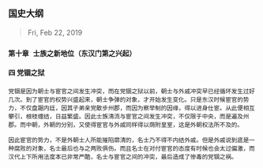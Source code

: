 ## `国史大纲`

> Fri, Feb 22, 2019

### `第十章 士族之新地位（东汉门第之兴起）`

#### 四 党锢之狱

`党锢是因为朝士与宦官之间发生冲突，而在党锢之狱以前，朝士与外戚冲突早已经循环发生过好几次。到了宦官的权势兴盛起来，朝士争弹的对象，才开始发生变化。只是东汉时候宦官的势力，不仅盘踞内廷，因其子弟亲党散步州郡，而因为察举制的因缘，得以进身仕宦。从此便相互攀引，根枝缠结，日益繁盛。因此士族清流与宦官之间发生冲突，不仅限于中央，而是遍及州郡。而中朝，外朝的分别，又使得宦官与外戚同样得以荫附皇室，这是外朝权法所不及的。`

`因此宦官的势力，不是外朝士人所能摧陷廓清的，名士乃不得不内结外戚。但是外戚说到底是一种腐败的对象，名士最后也与之两败俱伤。而且名士在对付宦官的态度有时候也会太过偏激，而汉代上下所用法度本已非常严酷，名士与宦官之间的冲突，最后造成了惨毒的党锢之祸。`
